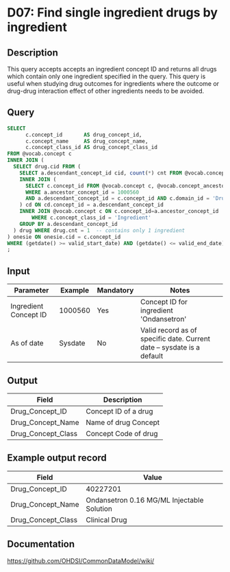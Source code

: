 <!---
Group:drug
Name:D07 Find single ingredient drugs by ingredient
Author:Patrick Ryan
CDM Version: 5.3
-->

# D07: Find single ingredient drugs by ingredient

## Description
This query accepts accepts an ingredient concept ID and returns all drugs which contain only one ingredient specified in the query. 
This query is useful when studying drug outcomes for ingredients where the outcome or drug-drug interaction effect of other ingredients needs to be avoided.

## Query
```sql
SELECT
      c.concept_id       AS drug_concept_id,
      c.concept_name     AS drug_concept_name,
      c.concept_class_id AS drug_concept_class_id
FROM @vocab.concept c
INNER JOIN (
  SELECT drug.cid FROM (
    SELECT a.descendant_concept_id cid, count(*) cnt FROM @vocab.concept_ancestor a
    INNER JOIN (
      SELECT c.concept_id FROM @vocab.concept c, @vocab.concept_ancestor a
      WHERE a.ancestor_concept_id = 1000560
      AND a.descendant_concept_id = c.concept_id AND c.domain_id = 'Drug'
    ) cd ON cd.concept_id = a.descendant_concept_id
    INNER JOIN @vocab.concept c ON c.concept_id=a.ancestor_concept_id
        WHERE c.concept_class_id = 'Ingredient'
    GROUP BY a.descendant_concept_id
  ) drug WHERE drug.cnt = 1  -- contains only 1 ingredient
) onesie ON onesie.cid = c.concept_id
WHERE (getdate() >= valid_start_date) AND (getdate() <= valid_end_date)
;
```

## Input

| Parameter |  Example |  Mandatory |  Notes |
| --- | --- | --- | --- |
|  Ingredient Concept ID |  1000560 |  Yes | Concept ID for ingredient 'Ondansetron' |
|  As of date |  Sysdate |  No | Valid record as of specific date. Current date – sysdate is a default |

## Output

|  Field |  Description |
| --- | --- |
|  Drug_Concept_ID |  Concept ID of a drug |
|  Drug_Concept_Name |  Name of drug Concept |
|  Drug_Concept_Class |  Concept Code of drug |

## Example output record

| Field |  Value |
| --- | --- |
|  Drug_Concept_ID |  40227201 |
|  Drug_Concept_Name |  Ondansetron 0.16 MG/ML Injectable Solution |
|  Drug_Concept_Class |  Clinical Drug |

## Documentation
https://github.com/OHDSI/CommonDataModel/wiki/
